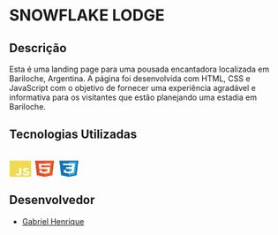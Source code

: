# SNOWFLAKE LODGE

## Descrição

Esta é uma landing page para uma pousada encantadora localizada em Bariloche, Argentina. A página foi desenvolvida com HTML, CSS e JavaScript com o objetivo de fornecer uma experiência agradável e informativa para os visitantes que estão planejando uma estadia em Bariloche. 

## Tecnologias Utilizadas

<div style="display: inline_block"><br>
  <img align="center" alt="Js" height="30" width="40" src="https://raw.githubusercontent.com/devicons/devicon/master/icons/javascript/javascript-plain.svg">
  <img align="center" alt="HTML" height="30" width="40" src="https://raw.githubusercontent.com/devicons/devicon/master/icons/html5/html5-original.svg">
  <img align="center" alt="CSS" height="30" width="40" src="https://raw.githubusercontent.com/devicons/devicon/master/icons/css3/css3-original.svg">
</div>

## Desenvolvedor

- [Gabriel Henrique](https://www.linkedin.com/in/linkedin-desenvolvedor-1/)
